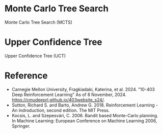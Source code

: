 # Monte Carlo Tree Search
Monte Carlo Tree Search (MCTS) 

# Upper Confidence Tree
Upper Confidence Tree (UCT)

# Reference
- Carnegie Mellon University, Fragkiadaki, Katerina, et al. 2024. "10-403 Deep Reinforcement Learning" As of 8 November, 2024. 
https://cmudeeprl.github.io/403website_s24/.
- Sutton, Richard S. and Barto, Andrew G. 2018. Reinforcement Learning - An indroduction, second edition. The MIT Press.
- Kocsis, L. and Szepesvári, C. 2006. Bandit based Monte-Carlo planning. In Machine Learning: European Conference on Machine Learning 2006, Springer.
